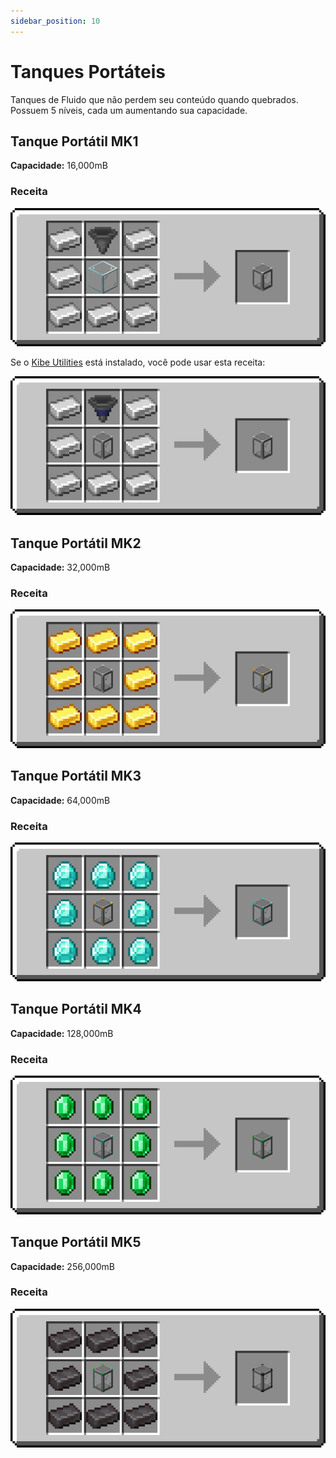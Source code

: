 ```yaml
---
sidebar_position: 10
---
```


# Tanques Portáteis

Tanques de Fluido que não perdem seu conteúdo quando quebrados. Possuem 5 níveis, cada um aumentando sua capacidade.

## Tanque Portátil MK1

**Capacidade:** 16,000mB

### Receita

![](/img/coxinha/recipes/portable_tank_mk1_kibeless.png)

Se o [Kibe Utilities](https://www.curseforge.com/minecraft/mc-mods/kibe) está instalado, você pode usar esta receita:

![](/img/coxinha/recipes/portable_tank_mk1_upgrade.gif)

## Tanque Portátil MK2

**Capacidade:** 32,000mB

### Receita

![](/img/coxinha/recipes/portable_tank_mk2.png)

## Tanque Portátil MK3

**Capacidade:** 64,000mB

### Receita

![](/img/coxinha/recipes/portable_tank_mk3.png)

## Tanque Portátil MK4

**Capacidade:** 128,000mB

### Receita

![](/img/coxinha/recipes/portable_tank_mk4.png)

## Tanque Portátil MK5

**Capacidade:** 256,000mB

### Receita

![](/img/coxinha/recipes/portable_tank_mk5.png)